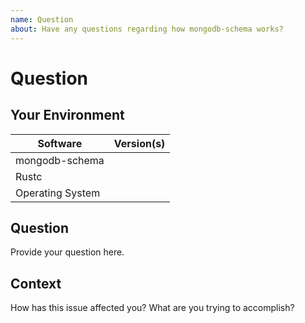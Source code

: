 ```yaml
---
name: Question
about: Have any questions regarding how mongodb-schema works?
---
```


# Question
## Your Environment
| Software         | Version(s) |
| ---------------- | ---------- |
| mongodb-schema      |
| Rustc            |
| Operating System |

## Question
Provide your question here.

## Context
How has this issue affected you? What are you trying to accomplish?
